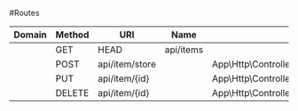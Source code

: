#Routes

| Domain  |  Method  | URI            | Name  | Action                                      | Middleware  |
|---------|----------|----------------|-------|---------------------------------------------|-------------|
|         | GET|HEAD | api/items      |       | App\Http\Controllers\ItemController@index   | api         |
|         | POST     | api/item/store |       | App\Http\Controllers\ItemController@store   | api         |
|         | PUT      | api/item/{id}  |       | App\Http\Controllers\ItemController@update  | api         |
|         | DELETE   | api/item/{id}  |       | App\Http\Controllers\ItemController@destroy | api         |
